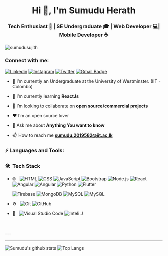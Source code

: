 <h1 align="center">Hi 👋, I'm Sumudu Herath</h1>
<h3 align="center">Tech Enthusiast 🐧 | SE Undergraduate 🎓 | Web Developer 💻| Mobile Developer ☕</h3>

<p align="left"> <img src="https://komarev.com/ghpvc/?username=sumudusujith&color=brightgreen" alt="sumudusujith" /> </p>

### Connect with me:
[![Linkedin](https://img.shields.io/badge/-CONNECT-blue?style=for-the-badge&logo=Linkedin&link=https://www.linkedin.com/in/sumudusujith/)](https://www.linkedin.com/in/sumudusujith/)
[![Instagram](https://img.shields.io/badge/-Follow-blue?style=for-the-badge&logo=Instagram&link=https://instagram.com/sujith_herath/)](https://instagram.com/sujith_herath/)
[![Twitter](https://img.shields.io/badge/-Follow-blue?style=for-the-badge&logo=Twitter&link=https://twitter.com/sumudu_sujith/)](https://twitter.com/sumudu_sujith/)
[![Gmail Badge](https://img.shields.io/badge/-sumudu.2019582@iit.ac.lk-c14438?style=flat-square&logo=Gmail&logoColor=white&link=mailto:sumudu.2019582@iit.ac.lk)](mailto:sumudu.2019582@iit.ac.lk)


- 🔭 I’m currently an Undergraduate at the University of Westminster. (IIT - Colombo)

- 🌱 I’m currently learning **ReactJs**

- 👯 I’m looking to collaborate on **open source/commercial projects**

- ❤ I’m an open source lover

- 💬 Ask me about **Anything You want to know**

- 📫 How to reach me **sumudu.2019582@iit.ac.lk**


### ⚡ Languages and Tools:

### 🛠 &nbsp;Tech Stack

- 🌐 &nbsp;
  ![HTML](https://img.shields.io/badge/-HTML-333333?style=flat&logo=HTML5)
  ![CSS](https://img.shields.io/badge/-CSS-333333?style=flat&logo=CSS3&logoColor=1572B6)
  ![JavaScript](https://img.shields.io/badge/-JavaScript-333333?style=flat&logo=javascript)
  ![Bootstrap](https://img.shields.io/badge/-Bootstrap-333333?style=flat&logo=bootstrap&logoColor=563D7C)
  ![Node.js](https://img.shields.io/badge/-Node.js-333333?style=flat&logo=node.js)
  ![React](https://img.shields.io/badge/-React-333333?style=flat&logo=react)
  ![Angular](https://img.shields.io/badge/-Angular-333333?style=flat&logo=angular)
  ![Angular](https://img.shields.io/badge/-Angular-333333?style=flat&logo=angular)
  ![Python](https://img.shields.io/badge/-Angular-333333?style=flat&logo=angular)
  ![Flutter](https://img.shields.io/badge/-Flutter-333333?style=flat&logo=flutter)


  ![Firebase](https://img.shields.io/badge/-Firebase-333333?style=flat&logo=firebase)
  ![MongoDB](https://img.shields.io/badge/-MongoDB-333333?style=flat&logo=mongodb)
  ![MySQL](https://img.shields.io/badge/-MySQL-333333?style=flat&logo=mysql)
  ![MySQL](https://img.shields.io/badge/-MySQL-333333?style=flat&logo=mysql)


- ⚙️ &nbsp;
  ![Git](https://img.shields.io/badge/-Git-333333?style=flat&logo=git)
  ![GitHub](https://img.shields.io/badge/-GitHub-333333?style=flat&logo=github)
 
- 🔧 &nbsp;
  ![Visual Studio Code](https://img.shields.io/badge/-Visual%20Studio%20Code-333333?style=flat&logo=visual-studio-code&logoColor=007ACC)
  ![Inteli J](https://img.shields.io/badge/-Inteli%20J-333333?style=flat&logo=Inteli-J&logoColor=007ACC)


<br />
<br />
---

---
![Sumudu's github stats](https://github-readme-stats.vercel.app/api?username=sumudusujith&layout=compact&langs_count=8&theme=dark)
![Top Langs](https://github-readme-stats.vercel.app/api/top-langs/?username=sumudusujith&layout=compact&langs_count=8&theme=dark)
